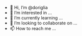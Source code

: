 - 👋 Hi, I’m @doriglia
- 👀 I’m interested in ...
- 🌱 I’m currently learning ...
- 💞️ I’m looking to collaborate on ...
- 📫 How to reach me ...

<!---
doriglia/doriglia is a ✨ special ✨ repository because its `README.md` (this file) appears on your GitHub profile.
You can click the Preview link to take a look at your changes.
--->
